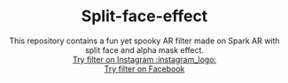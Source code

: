 <h1 align="center"> Split-face-effect </h1> 
<div align="center"> This repository contains a fun yet spooky AR filter made on Spark AR with split face and alpha mask effect. </br>
<a href = "https://www.instagram.com/ar/379064460324958/?ch=OTBlZmRiZGFlNTI4MGYyMjBjNTQ2YWRhNjdkZDI0NmQ%3D" target="_blank">Try filter on Instagram :instagram_logo: </a> </br>
<a href = "https://www.facebook.com/fbcameraeffects/testit/599303721066608/ODNiZDZlMzNkYzdmMTgyYzkzYzljNjcxNGU0YTA3NzM=/" target="_blank">Try filter on Facebook</a> </br>
</div>
